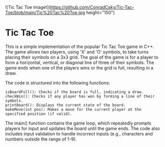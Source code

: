 ![Tic Tac Toe imaget](https://github.com/ConradCsky/Tic-Tac-Toe/blob/main/Tic%20Tac%20Toe.jpg height="150")
# Tic Tac Toe
This is a simple implementation of the popular Tic Tac Toe game in C++. The game allows two players, using 'X' and 'O' symbols, to take turns placing their symbols on a 3x3 grid. The goal of the game is for a player to form a horizontal, vertical, or diagonal line of three of their symbols. The game ends when one of the players wins or the grid is full, resulting in a draw.

The code is structured into the following functions:

    isBoardFull(): Checks if the board is full, indicating a draw.
    checkWin(): Checks if any player has won by forming a line of their symbols.
    printBoard(): Displays the current state of the board.
    makeMove(int pos): Makes a move for the current player at the specified position (if valid).

The main() function contains the game loop, which repeatedly prompts players for input and updates the board until the game ends. The code also includes input validation to handle incorrect inputs (e.g., characters and numbers outside the range of 1-9).
